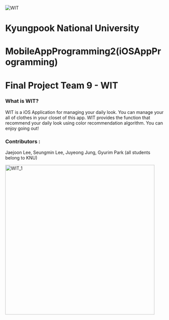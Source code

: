 ![WIT](https://user-images.githubusercontent.com/45229285/122432539-5fa92580-cfd0-11eb-9760-3d2a5ba65694.png)

# Kyungpook National University
# MobileAppProgramming2(iOSAppProgramming)
# Final Project Team 9 - WIT

### What is WIT?
WIT is a iOS Application for managing your daily look. You can manage your all of clothes in your closet of this app. 
WIT provides the function that recommend your daily look using color recommendation algorithm. You can enjoy going out!

### Contributors : 
Jaejoon Lee, Seungmin Lee, Juyeong Jung, Gyurim Park (all students belong to KNU)

<img width="473" alt="WIT_1" src="https://user-images.githubusercontent.com/45229285/122471424-3ef5c580-cffa-11eb-9bcd-a8d2f67d0e8e.png">
